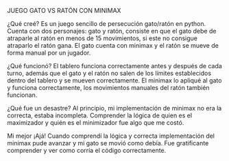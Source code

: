 JUEGO GATO VS RATÓN CON MINIMAX

¿Qué creé?
Es un juego sencillo de persecución gato/ratón en python. Cuenta con dos personajes: gato y ratón, consiste en que el 
gato debe de atraparle al ratón en menos de 15 movimientos, si este no consigue atraparlo el ratón gana. El gato cuenta con minimax 
y el ratón se mueve de forma manual por un jugador.

¿Qué funcionó?
El tablero funciona correctamente antes y después de cada turno, además que el gato y el ratón no salen de los 
límites establecidos dentro del tablero y se mueven correctamente.
El minimax lo apliqué al gato y funciona correctamente, los movimientos manuales del ratón también funcionan.

¿Qué fue un desastre?
Al principio, mi implementación de minimax no era la correcta, estaba incompleta. Comprender la lógica de quien es el maximizador 
y quién es el minimizador fue algo que me costó.

Mi mejor ¡Ajá!
Cuando comprendí la lógica y correcta implementación del minimax pude avanzar y mi gato se movió como debía. 
Fue gratificante comprender y ver como corría el código correctamente.
